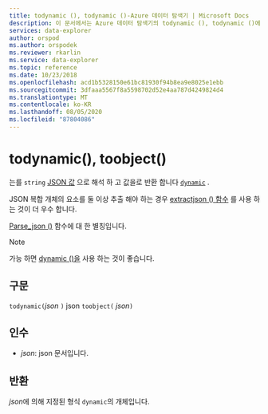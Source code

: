```yaml
---
title: todynamic (), todynamic ()-Azure 데이터 탐색기 | Microsoft Docs
description: 이 문서에서는 Azure 데이터 탐색기의 todynamic (), todynamic ()에 대해 설명 합니다.
services: data-explorer
author: orspod
ms.author: orspodek
ms.reviewer: rkarlin
ms.service: data-explorer
ms.topic: reference
ms.date: 10/23/2018
ms.openlocfilehash: acd1b5328150e61bc81930f94b8ea9e8025e1ebb
ms.sourcegitcommit: 3dfaaa5567f8a5598702d52e4aa787d4249824d4
ms.translationtype: MT
ms.contentlocale: ko-KR
ms.lasthandoff: 08/05/2020
ms.locfileid: "87804086"
---
```

# <a name="todynamic-toobject"></a>todynamic(), toobject()

는를 `string` [JSON 값](https://json.org/) 으로 해석 하 고 값을로 반환 합니다 [`dynamic`](./scalar-data-types/dynamic.md) . 

JSON 복합 개체의 요소를 둘 이상 추출 해야 하는 경우 [extractjson () 함수](./extractjsonfunction.md) 를 사용 하는 것이 더 우수 합니다.

[Parse_json ()](./parsejsonfunction.md) 함수에 대 한 별칭입니다.

> [!NOTE]
> 가능 하면 [dynamic ()을](./scalar-data-types/dynamic.md) 사용 하는 것이 좋습니다.

## <a name="syntax"></a>구문

`todynamic(`*json* `)` 
 json `toobject(` *json*`)`

## <a name="arguments"></a>인수

* *json*: json 문서입니다.

## <a name="returns"></a>반환

*json*에 의해 지정된 형식 `dynamic`의 개체입니다.

